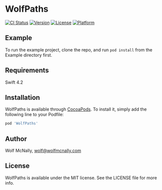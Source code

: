 # WolfPaths

[![CI Status](https://img.shields.io/travis/wolfmcnally/WolfPaths.svg?style=flat)](https://travis-ci.org/wolfmcnally/WolfPaths)
[![Version](https://img.shields.io/cocoapods/v/WolfPaths.svg?style=flat)](https://cocoapods.org/pods/WolfPaths)
[![License](https://img.shields.io/cocoapods/l/WolfPaths.svg?style=flat)](https://cocoapods.org/pods/WolfPaths)
[![Platform](https://img.shields.io/cocoapods/p/WolfPaths.svg?style=flat)](https://cocoapods.org/pods/WolfPaths)

## Example

To run the example project, clone the repo, and run `pod install` from the Example directory first.

## Requirements

Swift 4.2

## Installation

WolfPaths is available through [CocoaPods](https://cocoapods.org). To install
it, simply add the following line to your Podfile:

```ruby
pod 'WolfPaths'
```

## Author

Wolf McNally, wolf@wolfmcnally.com

## License

WolfPaths is available under the MIT license. See the LICENSE file for more info.
